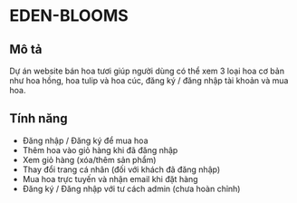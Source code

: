 # EDEN-BLOOMS

## Mô tả
Dự án website bán hoa tươi giúp người dùng có thể xem 3 loại hoa cơ bản như hoa hồng, hoa tulip và hoa cúc, đăng ký / đăng nhập tài khoản và mua hoa.

## Tính năng
- Đăng nhập / Đăng ký để mua hoa
- Thêm hoa vào giỏ hàng khi đã đăng nhập
- Xem giỏ hàng (xóa/thêm sản phẩm)
- Thay đổi trang cá nhân (đối với khách đã đăng nhập)
- Mua hoa trực tuyến và nhận email khi đặt hàng
- Đăng ký / Đăng nhập với tư cách admin (chưa hoàn chỉnh)